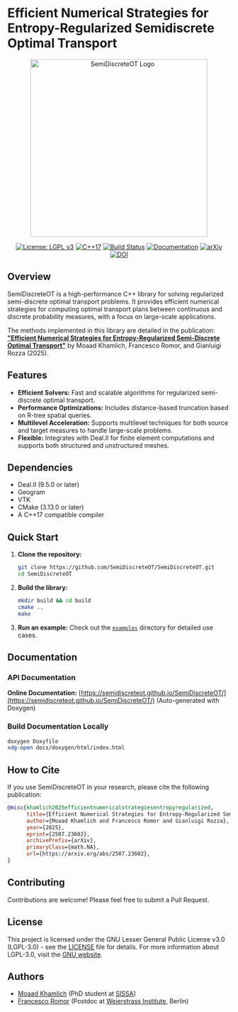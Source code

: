 #         Efficient Numerical Strategies for Entropy-Regularized Semidiscrete Optimal Transport

<div align="center">
  <img src="logo_SemiDiscreteOT.png" alt="SemiDiscreteOT Logo" width="400"/>
</div>

<div align="center">

[![License: LGPL v3](https://img.shields.io/badge/License-LGPL_v3-blue.svg)](https://www.gnu.org/licenses/lgpl-3.0)
[![C++17](https://img.shields.io/badge/C%2B%2B-17-blue.svg)](https://en.cppreference.com/w/cpp/17)
[![Build Status](https://img.shields.io/badge/build-passing-brightgreen.svg)](https://github.com/SemiDiscreteOT/SemiDiscreteOT)
[![Documentation](https://img.shields.io/badge/docs-doxygen-blue.svg)](https://semidiscreteot.github.io/SemiDiscreteOT/)
[![arXiv](https://img.shields.io/badge/arXiv-2507.23602-b31b1b.svg)](https://arxiv.org/abs/2507.23602)
[![DOI](https://img.shields.io/badge/DOI-pending-orange.svg)](https://github.com/SemiDiscreteOT/SemiDiscreteOT)

</div>

## Overview

SemiDiscreteOT is a high-performance C++ library for solving regularized semi-discrete optimal transport problems. It provides efficient numerical strategies for computing optimal transport plans between continuous and discrete probability measures, with a focus on large-scale applications.

The methods implemented in this library are detailed in the publication: [**"Efficient Numerical Strategies for Entropy-Regularized Semi-Discrete Optimal Transport"**](https://arxiv.org/abs/2507.23602) by Moaad Khamlich, Francesco Romor, and Gianluigi Rozza (2025).

## Features

*   **Efficient Solvers:** Fast and scalable algorithms for regularized semi-discrete optimal transport.
*   **Performance Optimizations:** Includes distance-based truncation based on R-tree spatial queries.
*   **Multilevel Acceleration:** Supports multilevel techniques for both source and target measures to handle large-scale problems.
*   **Flexible:** Integrates with Deal.II for finite element computations and supports both structured and unstructured meshes.

## Dependencies

*   Deal.II (9.5.0 or later)
*   Geogram
*   VTK
*   CMake (3.13.0 or later)
*   A C++17 compatible compiler

## Quick Start

1.  **Clone the repository:**
    ```bash
    git clone https://github.com/SemiDiscreteOT/SemiDiscreteOT.git
    cd SemiDiscreteOT
    ```

2.  **Build the library:**
    ```bash
    mkdir build && cd build
    cmake ..
    make
    ```

3.  **Run an example:**
    Check out the [`examples`](https://github.com/SemiDiscreteOT/SemiDiscreteOT/tree/master/examples) directory for detailed use cases.

## Documentation

### API Documentation

**Online Documentation:** [https://semidiscreteot.github.io/SemiDiscreteOT/](https://semidiscreteot.github.io/SemiDiscreteOT/) (Auto-generated with Doxygen)

### Build Documentation Locally

```bash
doxygen Doxyfile
xdg-open docs/doxygen/html/index.html
```

## How to Cite

If you use SemiDiscreteOT in your research, please cite the following publication:

```bibtex
@misc{khamlich2025efficientnumericalstrategiesentropyregularized,
      title={Efficient Numerical Strategies for Entropy-Regularized Semi-Discrete Optimal Transport}, 
      author={Moaad Khamlich and Francesco Romor and Gianluigi Rozza},
      year={2025},
      eprint={2507.23602},
      archivePrefix={arXiv},
      primaryClass={math.NA},
      url={https://arxiv.org/abs/2507.23602}, 
}
```

## Contributing

Contributions are welcome! Please feel free to submit a Pull Request.

## License

This project is licensed under the GNU Lesser General Public License v3.0 (LGPL-3.0) - see the [LICENSE](LICENSE) file for details. For more information about LGPL-3.0, visit the [GNU website](https://www.gnu.org/licenses/lgpl-3.0.html).

## Authors

- [Moaad Khamlich](https://scholar.google.com/citations?user=0ONdrqkAAAAJ&hl=it) (PhD student at [SISSA](https://www.sissa.it/))
- [Francesco Romor](https://scholar.google.com/citations?user=gcTE3TgAAAAJ&hl=en) (Postdoc at [Weierstrass Institute](https://www.wias-berlin.de/), Berlin)
